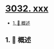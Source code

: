 # [3032. xxx](https://github.com/Tdahuyou/TNotes.leetcode/tree/main/notes/3032.%20xxx)

<!-- region:toc -->

- [1. 📝 概述](#1--概述)

<!-- endregion:toc -->

## 1. 📝 概述
